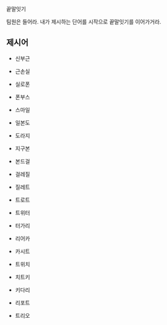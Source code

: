 끝말잇기

팀원은 들어라. 내가 제시하는 단어를 시작으로 끝말잇기를 이어가거라.

## 제시어

- 신부근

- 근손실

- 실로폰

- 폰부스

- 스마일

- 일본도

- 도라지

- 지구본

- 본드걸

- 걸레질

- 질레트

- 트로트

- 트위터

- 터가리

- 리어카

- 카시트

- 트위치

- 치트키

- 키다리

- 리포트

- 트리오

  
